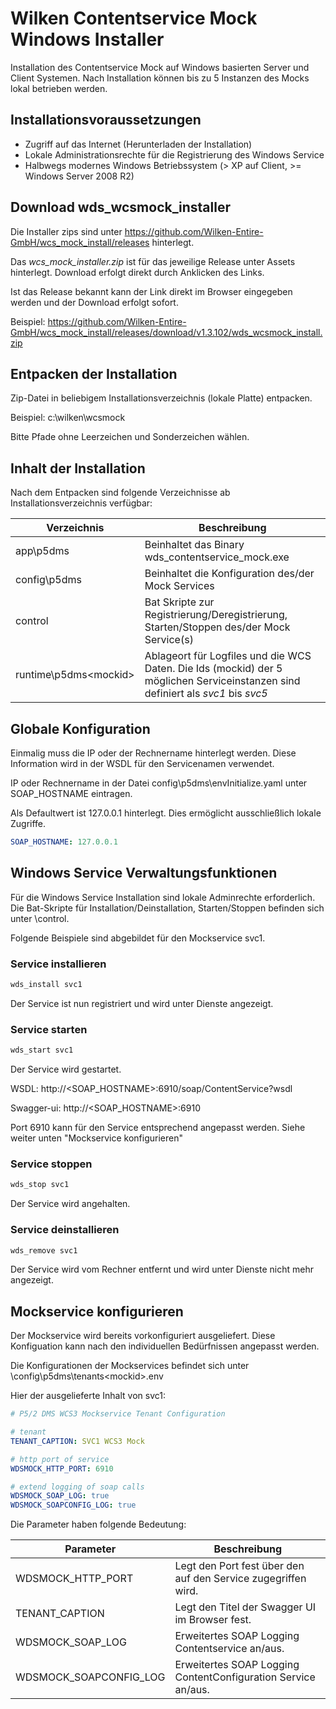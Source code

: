 # Wilken Contentservice Mock Windows Installer

Installation des Contentservice Mock auf Windows basierten Server und Client Systemen. Nach Installation können bis zu 5 Instanzen des Mocks lokal betrieben werden.

## Installationsvoraussetzungen 
  * Zugriff auf das Internet (Herunterladen der Installation)
  * Lokale Administrationsrechte für die Registrierung des Windows Service 
  * Halbwegs modernes Windows Betriebssystem (> XP auf Client, >= Windows Server 2008 R2)

## Download wds_wcsmock_installer

Die Installer zips sind unter https://github.com/Wilken-Entire-GmbH/wcs_mock_install/releases hinterlegt. 

Das *wcs_mock_installer.zip* ist für das jeweilige Release unter Assets hinterlegt. Download erfolgt direkt durch Anklicken des Links.

Ist das Release bekannt kann der Link direkt im Browser eingegeben werden und der Download erfolgt sofort. 

Beispiel: https://github.com/Wilken-Entire-GmbH/wcs_mock_install/releases/download/v1.3.102/wds_wcsmock_install.zip

## Entpacken der Installation
Zip-Datei in beliebigem Installationsverzeichnis (lokale Platte) entpacken.

Beispiel: c:\wilken\wcsmock 

Bitte Pfade ohne Leerzeichen und Sonderzeichen wählen. 

## Inhalt der Installation 
Nach dem Entpacken sind folgende Verzeichnisse ab Installationsverzeichnis verfügbar: 

Verzeichnis | Beschreibung 
-|-
app\p5dms | Beinhaltet das Binary wds_contentservice_mock.exe
config\p5dms | Beinhaltet die Konfiguration des/der Mock Services
control | Bat Skripte zur Registrierung/Deregistrierung, Starten/Stoppen des/der Mock Service(s)
runtime\p5dms\<mockid> | Ablageort für Logfiles und die WCS Daten. Die Ids (mockid) der 5 möglichen Serviceinstanzen sind definiert als *svc1* bis *svc5*

## Globale Konfiguration
Einmalig muss die IP oder der Rechnername hinterlegt werden. Diese Information wird in der WSDL für den Servicenamen verwendet.

IP oder Rechnername in der Datei config\p5dms\envInitialize.yaml unter SOAP_HOSTNAME eintragen.

Als Defaultwert ist 127.0.0.1 hinterlegt. Dies ermöglicht ausschließlich lokale Zugriffe. 

```yaml
SOAP_HOSTNAME: 127.0.0.1 
```
## Windows Service Verwaltungsfunktionen
Für die Windows Service Installation sind lokale Adminrechte erforderlich. Die Bat-Skripte für Installation/Deinstallation, Starten/Stoppen befinden sich unter \control. 

Folgende Beispiele sind abgebildet für den Mockservice svc1.

### Service installieren 
```bash
wds_install svc1  
```

Der Service ist nun registriert und wird unter Dienste angezeigt.

### Service starten 
```bash 
wds_start svc1 
```
Der Service wird gestartet.

WSDL: http://<SOAP_HOSTNAME>:6910/soap/ContentService?wsdl

Swagger-ui: http://<SOAP_HOSTNAME>:6910 

Port 6910 kann für den Service entsprechend angepasst werden. Siehe weiter unten "Mockservice konfigurieren"

### Service stoppen
```bash 
wds_stop svc1
```

Der Service wird angehalten. 

### Service deinstallieren
```bash 
wds_remove svc1
``` 

Der Service wird vom Rechner entfernt und wird unter Dienste nicht mehr angezeigt.

## Mockservice konfigurieren
Der Mockservice wird bereits vorkonfiguriert ausgeliefert. Diese Konfiguation kann nach den individuellen Bedürfnissen angepasst werden. 

Die Konfigurationen der Mockservices befindet sich unter \config\p5dms\tenants\<mockid>.env 

Hier der ausgelieferte Inhalt von svc1: 

```yaml
# P5/2 DMS WCS3 Mockservice Tenant Configuration

# tenant 
TENANT_CAPTION: SVC1 WCS3 Mock

# http port of service
WDSMOCK_HTTP_PORT: 6910

# extend logging of soap calls
WDSMOCK_SOAP_LOG: true 
WDSMOCK_SOAPCONFIG_LOG: true
```

Die Parameter haben folgende Bedeutung:

Parameter | Beschreibung 
-|-
WDSMOCK_HTTP_PORT | Legt den Port fest über den auf den Service zugegriffen wird.
TENANT_CAPTION | Legt den Titel der Swagger UI im Browser fest. 
WDSMOCK_SOAP_LOG | Erweitertes SOAP Logging Contentservice an/aus.
WDSMOCK_SOAPCONFIG_LOG | Erweitertes SOAP Logging ContentConfiguration Service an/aus.













